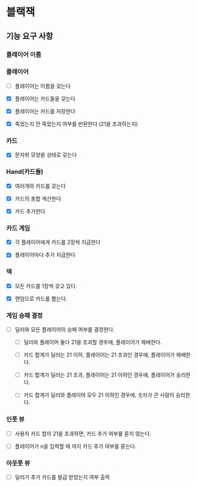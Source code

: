 # 블랙잭


## 기능 요구 사항

### 플레이어 이름

### 플레이어

- [ ] 플레이어는 이름을 갖는다
- [X] 플레이어는 카드들을 갖는다
- [X] 플레이어는 카드를 저장한다 
- [X] 죽었는지 안 죽었는지 여부를 반환한다 (21을 초과하는지)


### 카드

- [x] 문자와 모양을 상태로 갖는다 


### Hand(카드들)

- [x] 여러개의 카드를 갖는다
- [x] 카드의 총합 계산한다 
- [x] 카드 추가한다 


### 카드 게임

- [x] 각 플레이어에게 카드를 2장씩 지급한다
- [x] 플레이어마다 추가 지급한다


### 덱

- [x] 모든 카드를 1장씩 갖고 있다. 
- [x] 랜덤으로 카드를 뽑는다.


### 게임 승패 결정

- [ ] 딜러와 모든 플레이어의 승패 여부를 결정한다. 
  - [ ] 딜러와 플레이어 둘다 21을 초과할 경우에, 플레이어가 패배한다. 
  - [ ] 카드 합계가 딜러는 21 이하, 플레이어는 21 초과인 경우에, 플레이어가 패배한다.  
  - [ ] 카드 합계가 딜러는 21 초과, 플레이어는 21 이하인 경우에, 플레이어가 승리한다. 
  - [ ] 카드 합계가 딜러와 플레이어 모두 21 이하인 경우에, 숫자가 큰 사람이 승리한다.


### 인풋 뷰

- [ ] 사용자 카드 합이 21을 초과하면, 카드 추가 여부를 묻지 않는다.
- [ ] 플레이어가 n을 입력할 때 까지 카드 추가 여부를 묻는다. 


### 아웃풋 뷰

- [ ] 딜러가 추가 카드를 발급 받았는지 여부 출력
